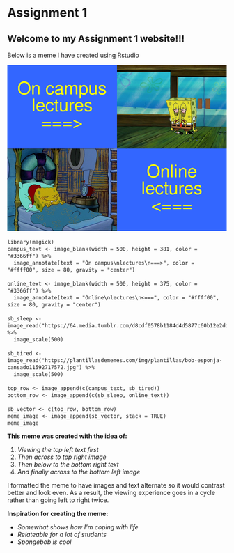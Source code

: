 # Assignment 1
## Welcome to my Assignment 1 website!!!
Below is a meme I have created using Rstudio


![](spongebob_meme.png)

```
library(magick)
campus_text <- image_blank(width = 500, height = 381, color = "#3366ff") %>%
  image_annotate(text = "On campus\nlectures\n===>", color = "#ffff00", size = 80, gravity = "center")

online_text <- image_blank(width = 500, height = 375, color = "#3366ff") %>%
  image_annotate(text = "Online\nlectures\n<===", color = "#ffff00", size = 80, gravity = "center")

sb_sleep <- image_read("https://64.media.tumblr.com/d8cdf0578b1184d4d5877c60b12e2ddc/tumblr_p55fr3sc4q1vbooiso1_640.png") %>%
  image_scale(500)

sb_tired <- image_read("https://plantillasdememes.com/img/plantillas/bob-esponja-cansado11592717572.jpg") %>%
  image_scale(500)

top_row <- image_append(c(campus_text, sb_tired))
bottom_row <- image_append(c(sb_sleep, online_text))

sb_vector <- c(top_row, bottom_row)
meme_image <- image_append(sb_vector, stack = TRUE)
meme_image
```
**This meme was created with the idea of:**
1. *Viewing the top left text first*
2. *Then across to top right image*
3. *Then below to the bottom right text*
4. *And finally across to the bottom left image*

I formatted the meme to have images and text alternate so it would contrast better and look even. As a result, the viewing experience goes in a cycle rather than going left to right twice.

**Inspiration for creating the meme:**
* *Somewhat shows how I'm coping with life*
* *Relateable for a lot of students*
* *Spongebob is cool*





